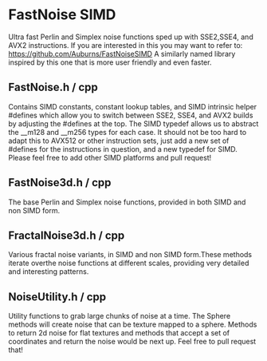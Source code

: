 # FastNoise SIMD
Ultra fast Perlin and Simplex noise functions sped up with SSE2,SSE4, and AVX2 instructions. 
If you are interested in this you may want to refer to: https://github.com/Auburns/FastNoiseSIMD
A similarly named library inspired by this one that is more user friendly and even faster. 

FastNoise.h / cpp
-----------------
Contains SIMD constants, constant lookup tables, and SIMD intrinsic helper #defines
which allow you to switch between SSE2, SSE4, and AVX2 builds by adjusting the #defines
at the top.  The SIMD typedef allows us to abstract the __m128 and __m256 types for each
case.  It should not be too hard to adapt this to AVX512 or other instruction sets, just add
a new set of #defines for the instructions in question, and a new typedef for SIMD. Please 
feel free to add other SIMD platforms and pull request!

FastNoise3d.h / cpp
-------------------
The base Perlin and Simplex noise functions, provided in both SIMD and non SIMD form.
 

FractalNoise3d.h / cpp
----------------------
Various fractal noise variants, in SIMD and non SIMD form.These methods iterate overthe noise 
functions at different scales, providing very detailed and interesting patterns.


NoiseUtility.h / cpp
--------------------
Utility functions to grab large chunks of noise at a time. The Sphere methods will create noise
that can be texture mapped to a sphere. Methods to return 2d noise for flat textures and methods
that accept a set of coordinates and return the noise would be next up. Feel free to pull request that!


